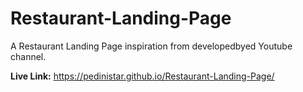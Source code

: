 # Restaurant-Landing-Page
A Restaurant Landing Page inspiration from developedbyed Youtube channel.


<b>Live Link:</b> https://pedinistar.github.io/Restaurant-Landing-Page/
